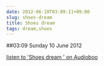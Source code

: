 ```yaml
---
date: 2012-06-10T03:09:11+09:00
slug: shoes-dream
title: Shoes dream
tags: dream,shoes
---
```


##03:09 Sunday 10 June 2012

[listen to 'Shoes dream ' on Audioboo](http://audioboo.fm/boos/839549-shoes-dream)
